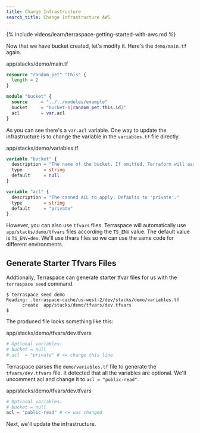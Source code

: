 ```yaml
---
title: Change Infrastructure
search_title: Change Infrastructure AWS
---
```


{% include videos/learn/terraspace-getting-started-with-aws.md %}

Now that we have bucket created, let's modify it. Here's the `demo/main.tf` again.

app/stacks/demo/main.tf

```terraform
resource "random_pet" "this" {
  length = 2
}

module "bucket" {
  source     = "../../modules/example"
  bucket     = "bucket-${random_pet.this.id}"
  acl        = var.acl
}
```

As you can see there's a `var.acl` variable. One way to update the infrastructure is to change the variable in the `variables.tf` file directly.

app/stacks/demo/variables.tf

```terraform
variable "bucket" {
  description = "The name of the bucket. If omitted, Terraform will assign a random, unique name." # IE: terraform-2020052606510241590000000
  type        = string
  default     = null
}

variable "acl" {
  description = "The canned ACL to apply. Defaults to 'private'."
  type        = string
  default     = "private"
}
```

However, you can also use `tfvars` files. Terraspace will automatically use `app/stacks/demo/tfvars` files according the `TS_ENV` value. The default value is `TS_ENV=dev`. We'll use tfvars files so we can use the same code for different environments.

## Generate Starter Tfvars Files

Addtionally, Terraspace can generate starter tfvar files for us with the `terraspace seed` command.

    $ terraspace seed demo
    Reading: .terraspace-cache/us-west-2/dev/stacks/demo/variables.tf
          create  app/stacks/demo/tfvars/dev.tfvars
    $

The produced file looks something like this:

app/stacks/demo/tfvars/dev.tfvars

```terraform
# Optional variables:
# bucket = null
# acl  = "private" # <= change this line
```

Terraspace parses the `demo/variables.tf` file to generate the `tfvars/dev.tfvars` file.  It detected that all the variables are optional.  We'll uncomment acl and change it to `acl = "public-read"`.

app/stacks/demo/tfvars/dev.tfvars

```terraform
# Optional variables:
# bucket = null
acl = "public-read" # <= was changed
```

Next, we'll update the infrastructure.